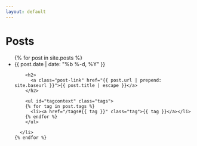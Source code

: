```yaml
---
layout: default
---
```


<div class="home">

  <h1 class="page-heading">Posts</h1>

  <ul id="postcontext" class="post-list">
    {% for post in site.posts %}
      <li>
        <span class="post-meta">{{ post.date | date: "%b %-d, %Y" }}</span>

        <h2>
          <a class="post-link" href="{{ post.url | prepend: site.baseurl }}">{{ post.title | escape }}</a>
        </h2>

        <ul id="tagcontext" class="tags">
        {% for tag in post.tags %}
          <li><a href="/tags#{{ tag }}" class="tag">{{ tag }}</a></li>
        {% endfor %}
        </ul>

      </li>
    {% endfor %}
  </ul>

</div>
